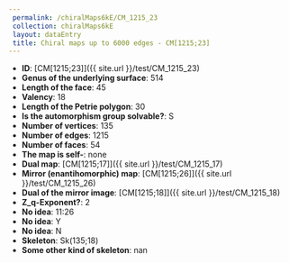 ```yaml
--- 
 permalink: /chiralMaps6kE/CM_1215_23 
 collection: chiralMaps6kE
 layout: dataEntry
 title: Chiral maps up to 6000 edges - CM[1215;23]
---
```


- **ID**: [CM[1215;23]]({{ site.url }}/test/CM_1215_23)
- **Genus of the underlying surface**: 514
- **Length of the face**: 45
- **Valency**: 18
- **Length of the Petrie polygon**: 30
- **Is the automorphism group solvable?**: S
- **Number of vertices**: 135
- **Number of edges**: 1215
- **Number of faces**: 54
- **The map is self-**: none
- **Dual map**: [CM[1215;17]]({{ site.url }}/test/CM_1215_17)
- **Mirror (enantihomorphic) map**: [CM[1215;26]]({{ site.url }}/test/CM_1215_26)
- **Dual of the mirror image**: [CM[1215;18]]({{ site.url }}/test/CM_1215_18)
- **Z_q-Exponent?**: 2
- **No idea**:  11:26
- **No idea**: Y
- **No idea**: N
- **Skeleton**: Sk(135;18)
- **Some other kind of skeleton**: nan

